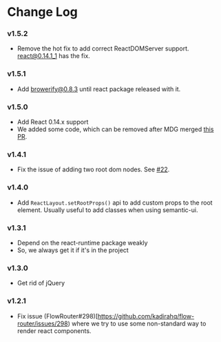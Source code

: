 # Change Log

### v1.5.2
* Remove the hot fix to add correct ReactDOMServer support. react@0.14.1_1 has the fix.

### v1.5.1
* Add browerify@0.8.3 until react package released with it.

### v1.5.0
* Add React 0.14.x support
* We added some code, which can be removed after MDG merged [this PR](https://github.com/meteor/react-packages/pull/124).

### v1.4.1

* Fix the issue of adding two root dom nodes. See [#22](https://github.com/kadirahq/meteor-react-layout/issues/22).

### v1.4.0

* Add `ReactLayout.setRootProps()` api to add custom props to the root element. Usually useful to add classes when using semantic-ui.

### v1.3.1
* Depend on the react-runtime package weakly
* So, we always get it if it's in the project

### v1.3.0
* Get rid of jQuery

### v1.2.1

* Fix issue (FlowRouter#298)[https://github.com/kadirahq/flow-router/issues/298) where we try to use some non-standard way to render react components.
